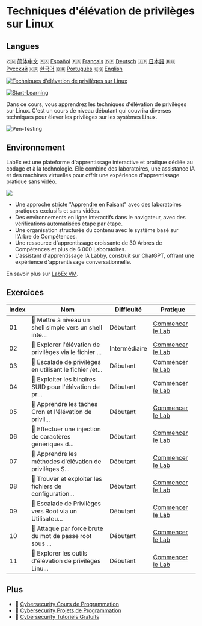 # Techniques d'élévation de privilèges sur Linux

## Langues

🇨🇳 [简体中文](README_zh.md) 🇪🇸 [Español](README_es.md) 🇫🇷 [Français](README_fr.md) 🇩🇪 [Deutsch](README_de.md) 🇯🇵 [日本語](README_ja.md) 🇷🇺 [Русский](README_ru.md) 🇰🇷 [한국어](README_ko.md) 🇧🇷 [Português](README_pt.md) 🇺🇸 [English](README.md) 

[![Techniques d'élévation de privilèges sur Linux](https://cover-creator.labex.io/privilege-escalation-techniques-on-linux.png?lang=fr)](https://labex.io/fr/courses/privilege-escalation-techniques-on-linux)

[![Start-Learning](https://img.shields.io/badge/Start-Learning-whitesmoke?style=for-the-badge)](https://labex.io/fr/courses/privilege-escalation-techniques-on-linux)

Dans ce cours, vous apprendrez les techniques d'élévation de privilèges sur Linux. C'est un cours de niveau débutant qui couvrira diverses techniques pour élever les privilèges sur les systèmes Linux.

![Pen-Testing](https://img.shields.io/badge/Pen-Testing-whitesmoke?style=for-the-badge&logo=pen-testing)


## Environnement

LabEx est une plateforme d'apprentissage interactive et pratique dédiée au codage et à la technologie. Elle combine des laboratoires, une assistance IA et des machines virtuelles pour offrir une expérience d'apprentissage pratique sans vidéo.

![](https://tutorial-screenshot.getvm.io/images/vm-1725247253.png)

- Une approche stricte "Apprendre en Faisant" avec des laboratoires pratiques exclusifs et sans vidéos.
- Des environnements en ligne interactifs dans le navigateur, avec des vérifications automatisées étape par étape.
- Une organisation structurée du contenu avec le système basé sur l'Arbre de Compétences.
- Une ressource d'apprentissage croissante de 30 Arbres de Compétences et plus de 6 000 Laboratoires.
- L'assistant d'apprentissage IA Labby, construit sur ChatGPT, offrant une expérience d'apprentissage conversationnelle.

En savoir plus sur [LabEx VM](https://support.labex.io/using-labex/virtual-machine).

## Exercices

|   Index | Nom                                                      | Difficulté    | Pratique                                                                                                                                                     |
|---------|----------------------------------------------------------|---------------|--------------------------------------------------------------------------------------------------------------------------------------------------------------|
|      01 | 📖 Mettre à niveau un shell simple vers un shell inte... | Débutant      | <a target='_blank' href='https://labex.io/fr/tutorials/upgrade-simple-shell-to-interactive-shell-in-nmap-416148'>Commencer le Lab</a>                        |
|      02 | 📖 Explorer l'élévation de privilèges via le fichier ... | Intermédiaire | <a target='_blank' href='https://labex.io/fr/tutorials/explore-privilege-escalation-via-etc-passwd-file-in-nmap-416141'>Commencer le Lab</a>                 |
|      03 | 📖 Escalade de privilèges en utilisant le fichier /et... | Débutant      | <a target='_blank' href='https://labex.io/fr/tutorials/escalate-privileges-using-etc-shadow-file-in-linux-416142'>Commencer le Lab</a>                       |
|      04 | 📖 Exploiter les binaires SUID pour l'élévation de pr... | Débutant      | <a target='_blank' href='https://labex.io/fr/tutorials/nmap-exploit-suid-binaries-for-privilege-escalation-in-linux-416147'>Commencer le Lab</a>             |
|      05 | 📖 Apprendre les tâches Cron et l'élévation de privil... | Débutant      | <a target='_blank' href='https://labex.io/fr/tutorials/learn-cron-jobs-and-privilege-escalation-in-nmap-416140'>Commencer le Lab</a>                         |
|      06 | 📖 Effectuer une injection de caractères génériques d... | Débutant      | <a target='_blank' href='https://labex.io/fr/tutorials/perform-wildcard-injection-in-nmap-for-privilege-escalation-416144'>Commencer le Lab</a>              |
|      07 | 📖 Apprendre les méthodes d'élévation de privilèges S... | Débutant      | <a target='_blank' href='https://labex.io/fr/tutorials/learn-sudo-privilege-escalation-methods-in-nmap-416145'>Commencer le Lab</a>                          |
|      08 | 📖 Trouver et exploiter les fichiers de configuration... | Débutant      | <a target='_blank' href='https://labex.io/fr/tutorials/find-and-exploit-sensitive-config-files-for-privilege-escalation-in-nmap-416138'>Commencer le Lab</a> |
|      09 | 📖 Escalade de Privilèges vers Root via un Utilisateu... | Débutant      | <a target='_blank' href='https://labex.io/fr/tutorials/nmap-escalate-privileges-to-root-via-intermediate-user-in-nmap-416146'>Commencer le Lab</a>           |
|      10 | 📖 Attaque par force brute du mot de passe root sous ... | Débutant      | <a target='_blank' href='https://labex.io/fr/tutorials/brute-force-root-password-in-linux-with-sucrack-and-hydra-416139'>Commencer le Lab</a>                |
|      11 | 📖 Explorer les outils d'élévation de privilèges Linu... | Débutant      | <a target='_blank' href='https://labex.io/fr/tutorials/explore-linux-privilege-escalation-tools-in-nmap-416143'>Commencer le Lab</a>                         |

## Plus

- 🔗 [Cybersecurity Cours de Programmation](https://github.com/labex-labs/awesome-programming-courses)
- 🔗 [Cybersecurity Projets de Programmation](https://github.com/labex-labs/awesome-programming-projects)
- 🔗 [Cybersecurity Tutoriels Gratuits](https://github.com/labex-labs/cybersecurity-free-tutorials)

